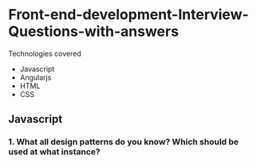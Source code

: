 # Front-end-development-Interview-Questions-with-answers

Technologies covered

- Javascript
- Angularjs
- HTML
- CSS

## Javascript

### 1. What all design patterns do you know? Which should be used at what instance?
